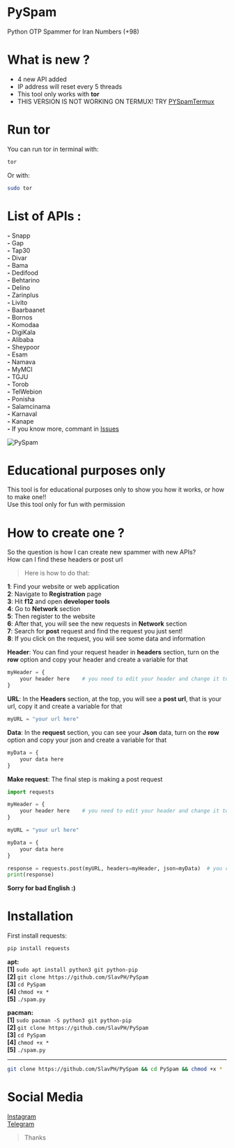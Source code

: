 # PySpam                               
Python OTP Spammer for Iran Numbers (+98)                           


# What is new ?
+ 4 new API added                       
+ IP address will reset every 5 threads
+ This tool only works with **tor**                          
+ THIS VERSION IS NOT WORKING ON TERMUX! TRY [PYSpamTermux](https://github.com/SlavPH/PySpamTermux/)


# Run tor
You can run tor in terminal with:
``` bash
tor
```
Or with: 
``` bash
sudo tor
```

# List of APIs :                                             
   
**-** Snapp                       
**-** Gap                                
**-** Tap30                               
**-** Divar                                
**-** Bama                                
**-** Dedifood                                
**-** Behtarino                                
**-** Delino                               
**-** Zarinplus                                
**-** Livito                                       
**-** Baarbaanet                                       
**-** Bornos                                 
**-** Komodaa                                 
**-** DigiKala                                 
**-** Alibaba                                  
**-** Sheypoor                                     
**-** Esam                                    
**-** Namava                                    
**-** MyMCI                                    
**-** TGJU                                    
**-** Torob                                    
**-** TelWebion   
**-** Ponisha                          
**-** Salamcinama                     
**-** Karnaval                          
**-** Kanape                             
**-** If you know more, commant in [Issues](https://github.com/SlavPH/PySpam/issues)


![PySpam](https://github.com/SlavPH/PySpam/blob/main/PySpam.png)

# Educational purposes only                  
This tool is for educational purposes only to show you how it works, or how to make one!!                           
Use this tool only for fun with permission                                      

# How to create one ?                                    
So the question is how I can create new spammer with new APIs?                                       
How can I find these headers or post url                                              
>Here is how to do that:                                                   

**1**: Find your website or web application                                                       
**2**: Navigate to **Registration** page                                                             
**3**: Hit **f12** and open **developer tools**                                     
**4**: Go to **Network** section                                               
**5**: Then register to the website                                                      
**6**: After that, you will see the new requests in **Network** section                                                  
**7**: Search for **post** request and find the request you just sent!                                               
**8**: If you click on the request, you wiil see some data and information                                             

**Header**: You can find your request header in **headers** section, turn on the **row** option and copy your header and create a variable for that
``` python
myHeader = {
    your header here    # you need to edit your header and change it to dictionary
}
```

**URL**: In the **Headers** section, at the top, you will see a **post url**, that is your url, copy it and create a variable for that                     
``` python
myURL = "your url here"
```

**Data**: In the **request** section, you can see your **Json** data, turn on the **row** option and copy your json and create a variable for that
``` python
myData = {
    your data here
}
```

**Make request**: The final step is making a post request
``` python
import requests

myHeader = {
    your header here    # you need to edit your header and change it to dictionary
}

myURL = "your url here"

myData = {
    your data here
}

response = requests.post(myURL, headers=myHeader, json=myData)  # you can also use proxy
print(response)
```
**Sorry for bad English :)**


# Installation
First install requests:
```bash
pip install requests
```


**apt:**                                  
**[1]** `sudo apt install python3 git python-pip`                               
**[2]** `git clone https://github.com/SlavPH/PySpam`                             
**[3]** `cd PySpam`               
**[4]** `chmod +x *`                  
**[5]** `./spam.py`                                            

**pacman:**                             
**[1]** `sudo pacman -S python3 git python-pip`                               
**[2]** `git clone https://github.com/SlavPH/PySpam`                             
**[3]** `cd PySpam`               
**[4]** `chmod +x *`                  
**[5]** `./spam.py`                                                                                                         

---
``` bash
git clone https://github.com/SlavPH/PySpam && cd PySpam && chmod +x *
```

# Social Media
[Instagram](https://instagram.com/theslavph)                                                
[Telegram](https://telegram.me/theslavph)



> Thanks 
